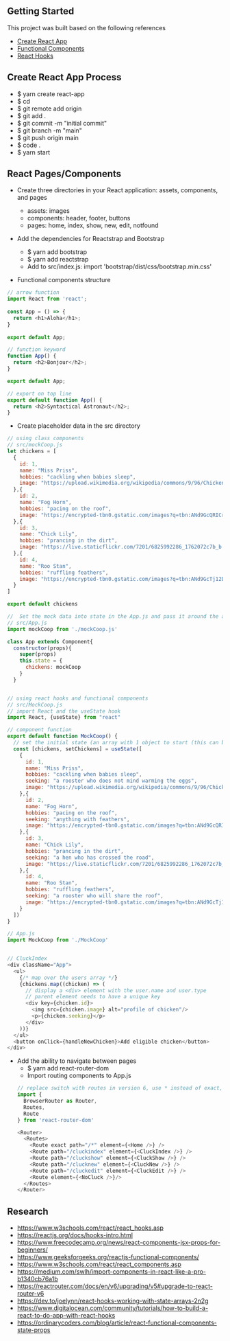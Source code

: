 ## Getting Started

This project was built based on the following references 
- [Create React App](https://github.com/learn-academy-2022-charlie/Syllabus/blob/main/cat-tinder/frontend/intro.md)
- [Functional Components](https://www.geeksforgeeks.org/reactjs-functional-components/)
- [React Hooks](https://reactjs.org/docs/hooks-overview.html)

## Create React App Process
- $ yarn create react-app <app-name>
- $ cd <app-name>
- $ git remote add origin <repo-url>
- $ git add .
- $ git commit -m "initial commit"
- $ git branch -m "main"
- $ git push origin main
- $ code .
- $ yarn start

## React Pages/Components
- Create three directories in your React application: assets, components, and pages
  - assets: images
  - components: header, footer, buttons
  - pages: home, index, show, new, edit, notfound
- Add the dependencies for Reactstrap and Bootstrap
  - $ yarn add bootstrap
  - $ yarn add reactstrap
  - Add to src/index.js: import 'bootstrap/dist/css/bootstrap.min.css'

- Functional components structure
```javascript
// arrow function
import React from 'react';
 
const App = () => {
  return <h1>Aloha</h1>;
}
 
export default App;

// function keyword
function App() {
  return <h2>Bonjour</h2>;
}

export default App;

// export on top line
export default function App() {
  return <h2>Syntactical Astronaut</h2>;
}
  ```
- Create placeholder data in the src directory
```javascript
// using class components
// src/mockCoop.js
let chickens = [
  {
    id: 1,
    name: "Miss Priss",
    hobbies: "cackling when babies sleep",
    image: "https://upload.wikimedia.org/wikipedia/commons/9/96/Chickens_in_the_rain_in_Jiaoxi.jpg"
  },{
    id: 2,
    name: "Fog Horn",
    hobbies: "pacing on the roof",
    image: "https://encrypted-tbn0.gstatic.com/images?q=tbn:ANd9GcQRICrAyg48CCgH5UK_Bey3WXX8LE6dj7f5zQ&usqp=CAU"
  },{
    id: 3,
    name: "Chick Lily",
    hobbies: "prancing in the dirt",
    image: "https://live.staticflickr.com/7201/6825992286_1762072c7b_b.jpg"
  },{
    id: 4,
    name: "Roo Stan",
    hobbies: "ruffling feathers",
    image: "https://encrypted-tbn0.gstatic.com/images?q=tbn:ANd9GcTj12DU8aptOCujtMyGovvWcKcHbpRsdEQwrg&usqp=CAU"
  }
]

export default chickens

//  Set the mock data into state in the App.js and pass it around the application.
// src/App.js
import mockCoop from './mockCoop.js'

class App extends Component{
  constructor(props){
    super(props)
    this.state = {
      chickens: mockCoop
    }
  }


// using react hooks and functional components 
// src/MockCoop.js
// import React and the useState hook
import React, {useState} from "react"

// component function 
export default function MockCoop() {
  // set the initial state (an array with 1 object to start (this can be an empty object to start))
  const [chickens, setChickens] = useState([
    {
      id: 1,
      name: "Miss Priss",
      hobbies: "cackling when babies sleep",
      seeking: "a rooster who does not mind warming the eggs",
      image: "https://upload.wikimedia.org/wikipedia/commons/9/96/Chickens_in_the_rain_in_Jiaoxi.jpg"
    },{
      id: 2,
      name: "Fog Horn",
      hobbies: "pacing on the roof",
      seeking: "anything with feathers",
      image: "https://encrypted-tbn0.gstatic.com/images?q=tbn:ANd9GcQRICrAyg48CCgH5UK_Bey3WXX8LE6dj7f5zQ&usqp=CAU"
    },{
      id: 3,
      name: "Chick Lily",
      hobbies: "prancing in the dirt",
      seeking: "a hen who has crossed the road",
      image: "https://live.staticflickr.com/7201/6825992286_1762072c7b_b.jpg"
    },{
      id: 4,
      name: "Roo Stan",
      hobbies: "ruffling feathers",
      seeking: "a rooster who will share the roof",
      image: "https://encrypted-tbn0.gstatic.com/images?q=tbn:ANd9GcTj12DU8aptOCujtMyGovvWcKcHbpRsdEQwrg&usqp=CAU"
    }
  ])
}

// App.js
import MockCoop from './MockCoop'


// CluckIndex
<div className="App">
  <ul>
    {/* map over the users array */}
    {chickens.map((chicken) => (
      // display a <div> element with the user.name and user.type
      // parent element needs to have a unique key
      <div key={chicken.id}>
        <img src={chicken.image} alt="profile of chicken"/>
        <p>{chicken.seeking}</p>
      </div>
    ))}
  </ul>
  <button onClick={handleNewChicken}>Add eligible chicken</button>
</div>

```
- Add the ability to navigate between pages
  - $ yarn add react-router-dom
  - Import routing components to App.js
  ```javascript
  // replace switch with routes in version 6, use * instead of exact, element  with component call replaces component
  import {
    BrowserRouter as Router,
    Routes,
    Route
  } from 'react-router-dom'

  <Router>
    <Routes>
      <Route exact path="/*" element={<Home />} />
      <Route path="/cluckindex" element={<CluckIndex />} />
      <Route path="/cluckshow" element={<CluckShow />} />
      <Route path="/clucknew" element={<CluckNew />} />
      <Route path="/cluckedit" element={<CluckEdit />} />
      <Route element={<NoCluck />}/>
    </Routes>
  </Router>
  ```

## Research
- https://www.w3schools.com/react/react_hooks.asp
- https://reactjs.org/docs/hooks-intro.html
- https://www.freecodecamp.org/news/react-components-jsx-props-for-beginners/
- https://www.geeksforgeeks.org/reactjs-functional-components/
- https://www.w3schools.com/react/react_components.asp
- https://medium.com/swlh/import-components-in-react-like-a-pro-b1340cb76a1b
- https://reactrouter.com/docs/en/v6/upgrading/v5#upgrade-to-react-router-v6
- https://dev.to/joelynn/react-hooks-working-with-state-arrays-2n2g
- https://www.digitalocean.com/community/tutorials/how-to-build-a-react-to-do-app-with-react-hooks
- https://ordinarycoders.com/blog/article/react-functional-components-state-props